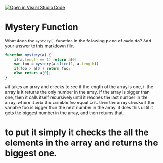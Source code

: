 [![Open in Visual Studio Code](https://classroom.github.com/assets/open-in-vscode-718a45dd9cf7e7f842a935f5ebbe5719a5e09af4491e668f4dbf3b35d5cca122.svg)](https://classroom.github.com/online_ide?assignment_repo_id=11951599&assignment_repo_type=AssignmentRepo)
# Mystery Function

What does the `mystery()` function in the following piece of code do? Add your
answer to this markdown file.

```javascript
function mystery(a) {
    if(a.length == 1) return a[0];
    var foo = mystery(a.slice(1, a.length))
    if(foo > a[0]) return foo;
    else return a[0];
}
```
#it takes an array and checks to see if the length of the array is one, if the array is it returns the only number in the array.
if the array is bigger than one, then it calls itself recursively until it reaches the last number in the array, where it sets the variable foo equal to it. then the array checks if the variable foo is bigger than the next number in the array. it does this until it gets the biggest number in the array, and then returns that.

# to put it simply it checks the all the elements in the array and returns the biggest one.